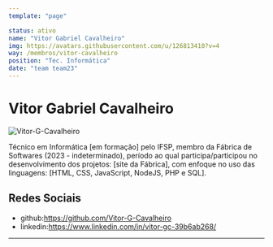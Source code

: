 ```yaml
---
template: "page"

status: ativo
name: "Vitor Gabriel Cavalheiro"
img: https://avatars.githubusercontent.com/u/126813410?v=4
way: /membros/vitor-cavalheiro
position: "Tec. Informática"
date: "team team23"
---
```


# Vitor Gabriel Cavalheiro

![Vitor-G-Cavalheiro](https://avatars.githubusercontent.com/u/126813410?v=4)

Técnico em Informática [em formação] pelo IFSP, membro da Fábrica de Softwares (2023 - indeterminado), período ao qual participa/participou no desenvolvimento dos projetos: [site da Fábrica], com enfoque no uso das linguagens: [HTML, CSS, JavaScript, NodeJS, PHP e SQL].

## Redes Sociais
- github:https://github.com/Vitor-G-Cavalheiro
- linkedin:https://www.linkedin.com/in/vitor-gc-39b6ab268/
***

<!--## Perfil

## Evolução-->